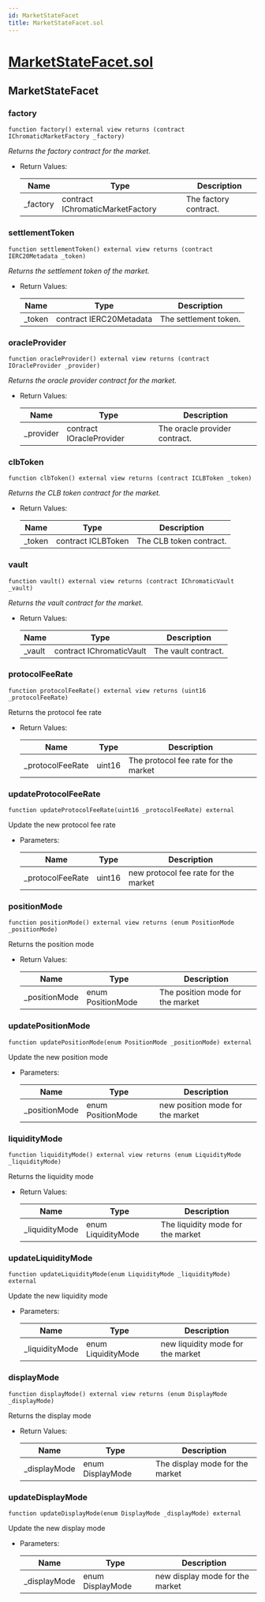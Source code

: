 ```yaml
---
id: MarketStateFacet
title: MarketStateFacet.sol
---
```

# [MarketStateFacet.sol](https://github.com/chromatic-protocol/contracts/tree/main/contracts/core/facets/market/MarketStateFacet.sol)

## MarketStateFacet

### factory

```solidity
function factory() external view returns (contract IChromaticMarketFactory _factory)
```

_Returns the factory contract for the market._

- Return Values:

  | Name | Type | Description |
  | ---- | ---- | ----------- |
  | _factory | contract IChromaticMarketFactory | The factory contract. |

### settlementToken

```solidity
function settlementToken() external view returns (contract IERC20Metadata _token)
```

_Returns the settlement token of the market._

- Return Values:

  | Name | Type | Description |
  | ---- | ---- | ----------- |
  | _token | contract IERC20Metadata | The settlement token. |

### oracleProvider

```solidity
function oracleProvider() external view returns (contract IOracleProvider _provider)
```

_Returns the oracle provider contract for the market._

- Return Values:

  | Name | Type | Description |
  | ---- | ---- | ----------- |
  | _provider | contract IOracleProvider | The oracle provider contract. |

### clbToken

```solidity
function clbToken() external view returns (contract ICLBToken _token)
```

_Returns the CLB token contract for the market._

- Return Values:

  | Name | Type | Description |
  | ---- | ---- | ----------- |
  | _token | contract ICLBToken | The CLB token contract. |

### vault

```solidity
function vault() external view returns (contract IChromaticVault _vault)
```

_Returns the vault contract for the market._

- Return Values:

  | Name | Type | Description |
  | ---- | ---- | ----------- |
  | _vault | contract IChromaticVault | The vault contract. |

### protocolFeeRate

```solidity
function protocolFeeRate() external view returns (uint16 _protocolFeeRate)
```

Returns the protocol fee rate

- Return Values:

  | Name | Type | Description |
  | ---- | ---- | ----------- |
  | _protocolFeeRate | uint16 | The protocol fee rate for the market |

### updateProtocolFeeRate

```solidity
function updateProtocolFeeRate(uint16 _protocolFeeRate) external
```

Update the new protocol fee rate

- Parameters:

  | Name | Type | Description |
  | ---- | ---- | ----------- |
  | _protocolFeeRate | uint16 | new protocol fee rate for the market |

### positionMode

```solidity
function positionMode() external view returns (enum PositionMode _positionMode)
```

Returns the position mode

- Return Values:

  | Name | Type | Description |
  | ---- | ---- | ----------- |
  | _positionMode | enum PositionMode | The position mode for the market |

### updatePositionMode

```solidity
function updatePositionMode(enum PositionMode _positionMode) external
```

Update the new position mode

- Parameters:

  | Name | Type | Description |
  | ---- | ---- | ----------- |
  | _positionMode | enum PositionMode | new position mode for the market |

### liquidityMode

```solidity
function liquidityMode() external view returns (enum LiquidityMode _liquidityMode)
```

Returns the liquidity mode

- Return Values:

  | Name | Type | Description |
  | ---- | ---- | ----------- |
  | _liquidityMode | enum LiquidityMode | The liquidity mode for the market |

### updateLiquidityMode

```solidity
function updateLiquidityMode(enum LiquidityMode _liquidityMode) external
```

Update the new liquidity mode

- Parameters:

  | Name | Type | Description |
  | ---- | ---- | ----------- |
  | _liquidityMode | enum LiquidityMode | new liquidity mode for the market |

### displayMode

```solidity
function displayMode() external view returns (enum DisplayMode _displayMode)
```

Returns the display mode

- Return Values:

  | Name | Type | Description |
  | ---- | ---- | ----------- |
  | _displayMode | enum DisplayMode | The display mode for the market |

### updateDisplayMode

```solidity
function updateDisplayMode(enum DisplayMode _displayMode) external
```

Update the new display mode

- Parameters:

  | Name | Type | Description |
  | ---- | ---- | ----------- |
  | _displayMode | enum DisplayMode | new display mode for the market |

